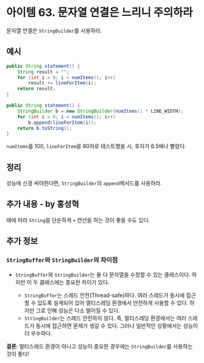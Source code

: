 # 아이템 63. 문자열 연결은 느리니 주의하라

문자열 연결은 `StringBuilder`를 사용하라.

## 예시

```java
public String statement() {
    String result = "";
    for (int i = 0; i < numItems(); i++)
        result += lineForItem(i);
    return result;
}
```

```java
public String statement() {
    StringBuilder b = new StringBuilder(numItems() * LINE_WIDTH);
    for (int i = 0; i < numItems(); i++)
        b.append(lineForItem(i));
    return b.toString();
}
```

`numItems`를 100, `lineForItem`을 80자로 테스트했을 시, 후자가 6.5배나 빨랐다.

## 정리

성능에 신경 써야한다면, `StringBuilder`의 `append`메서드를 사용하라.

## 추가 내용 - by 홍성혁

때에 따라 `String`을 단순하게 `+` 연산을 하는 것이 좋을 수도 있다.

## 추가 정보

### `StringBuffer`와 `StringBuilder`의 차이점

- `StringBuffer`와 `StringBuilder`는 둘 다 문자열을 수정할 수 있는 클래스이다. 하지만 이 두 클래스에는 중요한 차이가 있다.

  - `StringBuffer`는 스레드 안전(Thread-safe)하다. 여러 스레드가 동시에 접근할 수 있도록 설계되어 있어 멀티스레딩 환경에서 안전하게 사용할 수 있다. 하지만 그로 인해 성능은 다소 떨어질 수 있다.
  - `StringBuilder`는 스레드 안전하지 않다. 즉, 멀티스레딩 환경에서는 여러 스레드가 동시에 접근하면 문제가 생길 수 있다. 그러나 일반적인 상황에서는 성능이 더 우수하다.

**결론**: 멀티스레드 환경이 아니고 성능이 중요한 경우에는 `StringBuilder`를 사용하는 것이 좋다!
